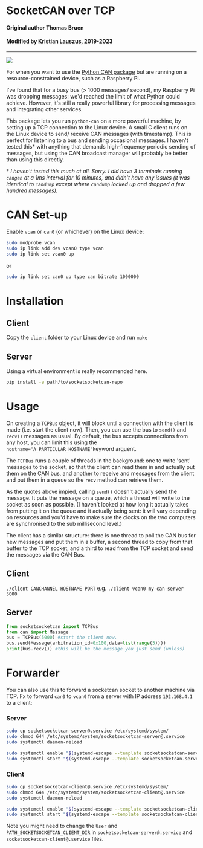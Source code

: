 # SocketCAN over TCP

#### Original author Thomas Bruen
#### Modified by Kristian Lauszus, 2019-2023
_________

[![](https://github.com/Lauszus/socketsocketcan/workflows/socketsocketcan%20CI/badge.svg)](https://github.com/Lauszus/socketsocketcan/actions?query=branch%3Amaster)

For when you want to use the [Python CAN package](https://github.com/hardbyte/python-can) but are running on a resource-constrained device, such as a Raspberry Pi.

I've found that for a busy bus (> 1000 messages/ second), my Raspberry Pi was dropping messages: we'd reached the limit of what Python could achieve. However, it's still a really powerful library for processing messages and integrating other services.

This package lets you run `python-can` on a more powerful machine, by setting up a TCP connection to the Linux device. A small C client runs on the Linux device to send/ receive CAN messages (with timestamp). This is perfect for listening to a bus and sending occasional messages. I haven't tested this\* with anything that demands high-frequency periodic sending of messages, but using the CAN broadcast manager will probably be better than using this directly.

\* *I haven't tested this much at all. Sorry. I did have 3 terminals running `cangen` at a 1ms interval for 10 minutes, and didn't have any issues (it was identical to `candump` except where `candump` locked up and dropped a few hundred messages).*

# CAN Set-up
Enable `vcan` or `can0` (or whichever) on the Linux device:

```bash
sudo modprobe vcan
sudo ip link add dev vcan0 type vcan
sudo ip link set vcan0 up
```

or

```bash
sudo ip link set can0 up type can bitrate 1000000
```

# Installation

## Client

Copy the `client` folder to your Linux device and run `make`

## Server

Using a virtual environment is really recommended here.

```bash
pip install -e path/to/socketsocketcan-repo
```

# Usage
On creating a `TCPBus` object, it will block until a connection with the client is made (i.e. start the client now). Then, you can use the bus to `send()` and `recv()` messages as usual. By default, the bus accepts connections from any host, you can limit this using the `hostname="A_PARTICULAR_HOSTNAME"`keyword arguent.

The `TCPBus` runs a couple of threads in the background: one to write 'sent' messages to the socket, so that the client can read them in and actually put them on the CAN bus, and another to receive and messages from the client and put them in a queue so the `recv` method can retrieve them.

As the quotes above impied, calling `send()` doesn't actually send the message. It puts the message on a queue, which a thread will write to the socket as soon as possible. (I haven't looked at how long it actually takes from putting it on the queue and it actually being sent: it will vary depending on resources and you'd have to make sure the clocks on the two computers are synchronised to the sub millisecond level.)

The client has a similar structure: there is one thread to poll the CAN bus for new messages and put them in a buffer, a second thread to copy from that buffer to the TCP socket, and a third to read from the TCP socket and send the messages via the CAN Bus.

## Client

`./client CANCHANNEL HOSTNAME PORT`
e.g. `./client vcan0 my-can-server 5000`

## Server

```python
from socketsocketcan import TCPBus
from can import Message
bus = TCPBus(5000) #start the client now.
bus.send(Message(arbitration_id=0x100,data=list(range(5))))
print(bus.recv()) #this will be the message you just send (unless)
```

# Forwarder

You can also use this to forward a socketcan socket to another machine via TCP. Fx to forward `can0` to `vcan0` from a server with IP address `192.168.4.1` to a client:

### Server

```bash
sudo cp socketsocketcan-server@.service /etc/systemd/system/
sudo chmod 644 /etc/systemd/system/socketsocketcan-server@.service
sudo systemctl daemon-reload

sudo systemctl enable "$(systemd-escape --template socketsocketcan-server@.service "can0 0.0.0.0 8000")"
sudo systemctl start "$(systemd-escape --template socketsocketcan-server@.service "can0 0.0.0.0 8000")"
```

### Client

```bash
sudo cp socketsocketcan-client@.service /etc/systemd/system/
sudo chmod 644 /etc/systemd/system/socketsocketcan-client@.service
sudo systemctl daemon-reload

sudo systemctl enable "$(systemd-escape --template socketsocketcan-client@.service "vcan0 192.168.4.1 8000")"
sudo systemctl start "$(systemd-escape --template socketsocketcan-client@.service "vcan0 192.168.4.1 8000")"
```

Note you might need to change the `User` and `PATH_SOCKETSOCKETCAN_CLIENT_DIR` in `socketsocketcan-server@.service` and `socketsocketcan-client@.service` files.
